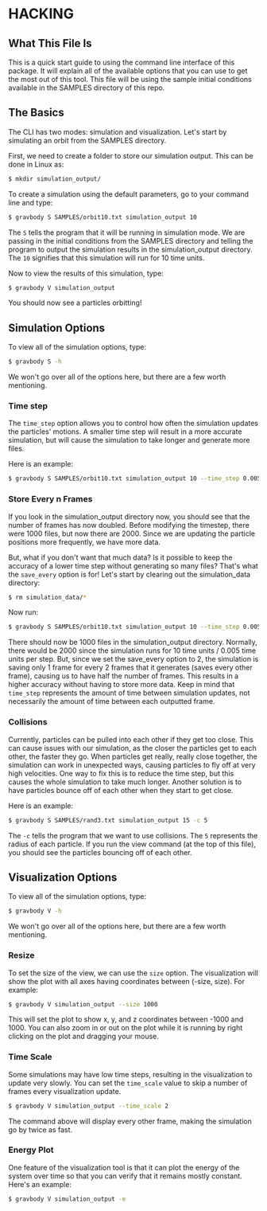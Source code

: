 # HACKING

## What This File Is

This is a quick start guide to using the command line interface of this package. It will explain all of the available options that you can use to get the most out of this tool. This file will be using the sample initial conditions available in the SAMPLES directory of this repo. 

## The Basics

The CLI has two modes: simulation and visualization.
Let's start by simulating an orbit from the SAMPLES directory.

First, we need to create a folder to store our simulation output. This can be done in Linux as:
```bash
$ mkdir simulation_output/
```

To create a simulation using the default parameters, go to your command line and type:
```bash
$ gravbody S SAMPLES/orbit10.txt simulation_output 10
```
The `S` tells the program that it will be running in simulation mode. We are passing in the initial conditions from the SAMPLES directory and telling the program to output the simulation results in the simulation_output directory. The `10` signifies that this simulation will run for 10 time units.

Now to view the results of this simulation, type:
```bash
$ gravbody V simulation_output
```

You should now see a particles orbitting! 

## Simulation Options

To view all of the simulation options, type:
```bash 
$ gravbody S -h
```

We won't go over all of the options here, but there are a few worth mentioning.

### Time step

The `time_step` option allows you to control how often the simulation updates the particles' motions. A smaller time step will result in a more accurate simulation, but will cause the simulation to take longer and generate more files. 

Here is an example:
```bash
$ gravbody S SAMPLES/orbit10.txt simulation_output 10 --time_step 0.005
```

### Store Every n Frames

If you look in the simulation_output directory now, you should see that the number of frames has now doubled. Before modifying the timestep, there were 1000 files, but now there are 2000. Since we are updating the particle positions more frequently, we have more data. 

But, what if you don't want that much data? Is it possible to keep the accuracy of a lower time step without generating so many files? That's what the `save_every` option is for! 
Let's start by clearing out the simulation_data directory:
```bash
$ rm simulation_data/*
```

Now run:
```bash
$ gravbody S SAMPLES/orbit10.txt simulation_output 10 --time_step 0.005 --save_every 2
```

There should now be 1000 files in the simulation_output directory. Normally, there would be 2000 since the simulation runs for 10 time units / 0.005 time units per step. But, since we set the save_every option to 2, the simulation is saving only 1 frame for every 2 frames that it generates (saves every other frame), causing us to have half the number of frames. This results in a higher accuracy without having to store more data. Keep in mind that `time_step` represents the amount of time between simulation updates, not necessarily the amount of time between each outputted frame.

### Collisions

Currently, particles can be pulled into each other if they get too close. This can cause issues with our simulation, as the closer the particles get to each other, the faster they go. When particles get really, really close together, the simulation can work in unexpected ways, causing particles to fly off at very high velocities. One way to fix this is to reduce the time step, but this causes the whole simulation to take much longer. Another solution is to have particles bounce off of each other when they start to get close. 

Here is an example:

```bash
$ gravbody S SAMPLES/rand3.txt simulation_output 15 -c 5
```

The `-c` tells the program that we want to use collisions. The `5` represents the radius of each particle. If you run the view command (at the top of this file), you should see the particles bouncing off of each other. 


## Visualization Options

To view all of the simulation options, type:
```bash 
$ gravbody V -h
```

We won't go over all of the options here, but there are a few worth mentioning.

### Resize

To set the size of the view, we can use the `size` option. The visualization will show the plot with all axes having coordinates between (-size, size).
For example: 
```bash
$ gravbody V simulation_output --size 1000
```
This will set the plot to show x, y, and z coordinates between -1000 and 1000. 
You can also zoom in or out on the plot while it is running by right clicking on the plot and dragging your mouse. 

### Time Scale

Some simulations may have low time steps, resulting in the visualization to update very slowly. You can set the `time_scale` value to skip a number of frames every visualization update. 

```bash
$ gravbody V simulation_output --time_scale 2
```
The command above will display every other frame, making the simulation go by twice as fast. 

### Energy Plot

One feature of the visualization tool is that it can plot the energy of the system over time so that you can verify that it remains mostly constant. Here's an example:
```bash
$ gravbody V simulation_output -e
```

